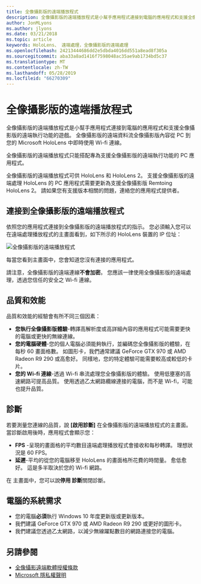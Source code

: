 ```yaml
---
title: 全像攝影版的遠端播放程式
description: 全像攝影版的遠端播放程式是小幫手應用程式連接到電腦的應用程式和支援全像攝影版的遠端執行功能的遊戲。 全像攝影版的遠端資料流全像攝影版內容從 PC 到您的 Microsoft HoloLens 中即時使用 Wi-fi 連線。
author: JonMLyons
ms.author: jlyons
ms.date: 03/21/2018
ms.topic: article
keywords: HoloLens、 遠端處理，全像攝影版的遠端處理
ms.openlocfilehash: 24213444686dd2e5dbda4016dd551a8ead8f305a
ms.sourcegitcommit: aba33a8ad1416f7598048ac35ae9ab1734bd5c37
ms.translationtype: MT
ms.contentlocale: zh-TW
ms.lasthandoff: 05/28/2019
ms.locfileid: "66270309"
---
```

# <a name="holographic-remoting-player"></a>全像攝影版的遠端播放程式

全像攝影版的遠端播放程式是小幫手應用程式連接到電腦的應用程式和支援全像攝影版的遠端執行功能的遊戲。 全像攝影版的遠端資料流全像攝影版內容從 PC 到您的 Microsoft HoloLens 中即時使用 Wi-fi 連線。

全像攝影版的遠端播放程式只能搭配專為支援全像攝影版的遠端執行功能的 PC 應用程式。

全像攝影版的遠端播放程式可供 HoloLens 和 HoloLens 2。  支援全像攝影版的遠端處理 HoloLens 的 PC 應用程式需要更新為支援全像攝影版 Remtoing HoloLens 2。  請如果您有支援版本相關的問題，連絡您的應用程式提供者。

## <a name="connecting-to-the-holographic-remoting-player"></a>連接到全像攝影版的遠端播放程式

依照您的應用程式連接到全像攝影版的遠端播放程式的指示。 您必須輸入您可以在遠端處理播放程式的主畫面看到，如下所示的 HoloLens 裝置的 IP 位址：

![全像攝影版的遠端播放程式](images/holographicremotingplayer.png)

每當您看到主畫面中，您會知道您沒有連接的應用程式。

請注意，全像攝影版的遠端連線**不會加密**。 您應該一律使用全像攝影版的遠端處理，透過您信任的安全之 Wi-fi 連線。

## <a name="quality-and-performance"></a>品質和效能

品質和效能的經驗會有所不同三個因素：
* **您執行全像攝影版體驗**-轉譯高解析度或高詳細內容的應用程式可能需要更快的電腦或更快的無線連線。
* **您的電腦硬體**-您的個人電腦必須能夠執行，並編碼您全像攝影版的體驗，在每秒 60 畫面格數。 如圖形卡，我們通常建議 GeForce GTX 970 或 AMD Radeon R9 290 或高愈好。 同樣地，您的特定體驗可能需要較高或較低的卡片。
* **您的 Wi-fi 連線**-透過 Wi-fi 串流處理您全像攝影版的體驗。 使用低壅塞的高速網路可提高品質。 使用透過乙太網路纜線連接的電腦，而不是 Wi-fi，可能也提升品質。

## <a name="diagnostics"></a>診斷

若要測量您連線的品質，說 **[啟用診斷]** 在全像攝影版的遠端播放程式的主畫面。 當診斷啟用後時，應用程式會顯示您：
* **FPS** -呈現的畫面格的平均數目遠端處理播放程式會接收和每秒轉譯。 理想狀況是 60 FPS。
* **延遲**-平均的從您的電腦移至 HoloLens 的畫面格所花費的時間量。 愈低愈好。 這是多半取決於您的 Wi-fi 網路。

在 主畫面中，您可以說**停用 診斷**關閉診斷。

## <a name="pc-system-requirements"></a>電腦的系統需求
* 您的電腦**必須**執行 Windows 10 年度更新版或更新版本。
* 我們建議 GeForce GTX 970 或 AMD Radeon R9 290 或更好的圖形卡。
* 我們建議您透過乙太網路，以減少無線躍點數目的網路連接您的電腦。

## <a name="see-also"></a>另請參閱
* [全像攝影遠端軟體授權條款](microsoft-holographic-remoting-software-license-terms.md)
* [Microsoft 隱私權聲明](https://go.microsoft.com/fwlink/?LinkId=521839)
